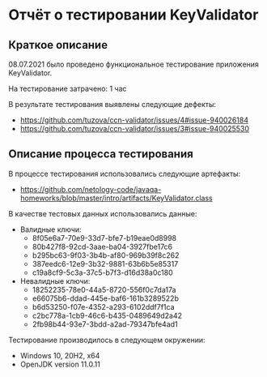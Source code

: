 # Отчёт о тестировании  KeyValidator

## Краткое описание

08.07.2021 было проведено функциональное тестирование приложения  KeyValidator.

На тестирование затрачено: 1 час

В результате тестирования выявлены следующие дефекты:
* https://github.com/tuzova/ccn-validator/issues/4#issue-940026184
* https://github.com/tuzova/ccn-validator/issues/3#issue-940025530

## Описание процесса тестирования

В процессе тестирования использовались следующие артефакты:
* https://github.com/netology-code/javaqa-homeworks/blob/master/intro/artifacts/KeyValidator.class

В качестве тестовых данных использовались данные:
* Валидные ключи:
  - 8f05e6a7-70e9-33d7-bfe7-b19eae0d8998
  - 80b427f8-92cd-3aae-ba04-3927fbe17c6
  - b295bc63-9f03-3b4b-af80-969b39f8c262
  - 387eedc6-12e9-3b32-9881-63b6b5e85317
  - c19a8cf9-5c3a-37c5-b7f3-d16d38a0c180
* Невалидные ключи:
  - 18252235-78e0-44a5-8720-556f0c7da17a
  - e66075b6-ddad-445e-baf6-161b3289522b
  - b6d53250-f07e-4352-a293-6102ddf7f1ca
  - c2bc778a-1cb9-46c6-b435-0489649d2a42
  - 2fb98b44-93e7-3bdd-a2ad-79347bfe4ad1

Тестирование производилось в следующем окружении:
* Windows 10, 20H2, x64
* OpenJDK version 11.0.11

